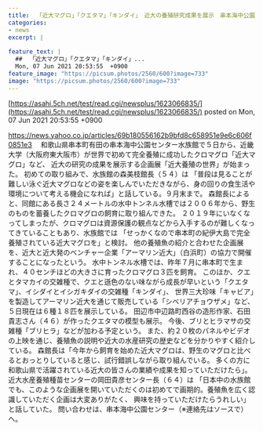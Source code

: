 ```yaml
---
title:  「近大マグロ」「クエタマ」「キンダイ」　近大の養殖研究成果を展示　串本海中公園　和歌山  
categories:
- news
excerpt: |
  
feature_text: |
  ##  「近大マグロ」「クエタマ」「キンダイ」...
  Mon, 07 Jun 2021 20:53:55  +0900
feature_image: "https://picsum.photos/2560/600?image=733"
image: "https://picsum.photos/2560/600?image=733"
---
```


[https://asahi.5ch.net/test/read.cgi/newsplus/1623066835/](https://asahi.5ch.net/test/read.cgi/newsplus/1623066835/)
posted on Mon, 07 Jun 2021 20:53:55  +0900

<!--more-->

https://news.yahoo.co.jp/articles/69b180556162b9bfd8c658951e9e6c606f0851e3 　和歌山県串本町有田の串本海中公園センター水族館で５日から、近畿大学（大阪府東大阪市）が世界で初めて完全養殖に成功したクロマグロ「近大マグロ」など、 近大の研究の成果を展示する企画展「近大養殖の世界」が始まった。 初めての取り組みで、水族館の森美枝館長（５４）は 「普段は見ることが難しい泳ぐ近大マグロなどの姿を楽しんでいただきながら、身の回りの食生活や環境について考える機会になれば」と話している。９月末まで。 森館長によると、同館にある長さ２４メートルの水中トンネル水槽では２００６年から、野生のものを蓄養したクロマグロの飼育に取り組んできた。 ２０１９年にいなくなってしまったが、クロマグロは資源保護の観点などから入手するのが難しくなってきていることもあり、水族館では 「せっかくなので串本町の紀伊大島で完全養殖されている近大マグロを」と検討。 他の養殖魚の紹介と合わせた企画展を、近大と近大発のベンチャー企業「アーマリン近大」（白浜町）の協力で開催することになったという。 水中トンネル水槽では、昨年７月に串本町で生まれ、４０センチほどの大きさに育ったクロマグロ３匹を飼育。 このほか、クエとタマカイの交雑種で、クエと遜色のない味ながら成長が早いという「クエタマ」、イシダイとイシガキダイの交雑種「キンダイ」、 世界三大珍味「キャビア」を製造してアーマリン近大を通じて販売している「シベリアチョウザメ」など、５日現在は６種１８匹を展示している。 田辺市中辺路町西谷の造形作家、石田貴志さん（４６）が作ったクエタマの模型も展示。 今後、ブリとヒラマサの交雑種「ブリヒラ」などが加わる予定という。 また、約２０枚のパネルやビデオの上映を通じ、養殖魚の説明や近大の水産研究の歴史などを分かりやすく紹介している。 森館長は「今年から飼育を始めた近大マグロは、野生のマグロと比べるとおっとりしていると感じ、試行錯誤しながら取り組んでいる。 多くの方に和歌山県で活躍されている近大の皆さんの業績や成果を知っていただけたら」。 近大水産養殖種苗センターの岡田貴彦センター長（６４）は 「日本中の水族館でも、このような企画展を開いていただくのは初めてで画期的。養殖魚を広く認識していただく企画は大変ありがたく、 興味を持っていただけたらうれしい」と話していた。 問い合わせは、串本海中公園センター（※連絡先はソースで）へ。
